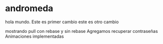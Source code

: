 # andromeda
hola mundo. Este es primer cambio
este es otro cambio


mostrando pull con rebase y sin rebase
Agregamos recuperar contraseñas 
Animaciones implementadas
